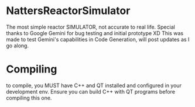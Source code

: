 # NattersReactorSimulator
The most simple reactor SIMULATOR, not accurate to real life.
Special thanks to Google Gemini for bug testing and initial prototype XD
This was made to test Gemini's capabilities in Code Generation, will post updates as 
I go along.

# Compiling
to compile, you MUST have C++ and QT installed and configured in
your development env. Ensure you can build C++ with QT programs before
compiling this one.

